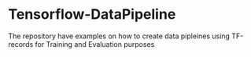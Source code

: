 # Tensorflow-DataPipeline
The repository have examples on how to create data pipleines using TF-records for Training and Evaluation purposes 
